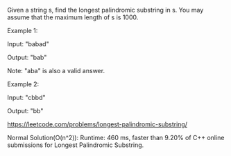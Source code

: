 Given a string s, find the longest palindromic substring in s. You may assume that the maximum length of s is 1000.

Example 1:

Input: "babad"

Output: "bab"

Note: "aba" is also a valid answer.

Example 2:

Input: "cbbd"

Output: "bb"

https://leetcode.com/problems/longest-palindromic-substring/

Normal Solution(O(n^2)): Runtime: 460 ms, faster than 9.20% of C++ online submissions for Longest Palindromic Substring.
